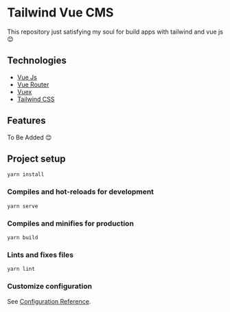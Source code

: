 # Tailwind Vue CMS

This repository just satisfying my soul for build apps with tailwind and vue js :blush:

## Technologies
- [Vue Js](https://vuejs.org/)
- [Vue Router](https://router.vuejs.org/)
- [Vuex](https://vuex.vuejs.org/)
- [Tailwind CSS](https://tailwindcss.com/)

## Features
To Be Added :blush:

## Project setup
```
yarn install
```

### Compiles and hot-reloads for development
```
yarn serve
```

### Compiles and minifies for production
```
yarn build
```

### Lints and fixes files
```
yarn lint
```

### Customize configuration
See [Configuration Reference](https://cli.vuejs.org/config/).
